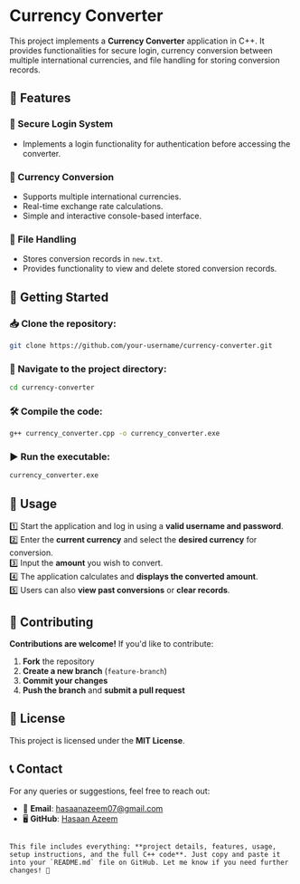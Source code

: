 # Currency Converter

This project implements a **Currency Converter** application in C++. It provides functionalities for secure login, currency conversion between multiple international currencies, and file handling for storing conversion records.

## 🌟 Features
### 🔐 Secure Login System
- Implements a login functionality for authentication before accessing the converter.

### 💱 Currency Conversion
- Supports multiple international currencies.
- Real-time exchange rate calculations.
- Simple and interactive console-based interface.

### 📂 File Handling
- Stores conversion records in `new.txt`.
- Provides functionality to view and delete stored conversion records.

## 🚀 Getting Started
### 📥 Clone the repository:
```sh
git clone https://github.com/your-username/currency-converter.git
```
### 📂 Navigate to the project directory:
```sh
cd currency-converter
```
### 🛠 Compile the code:
```sh
g++ currency_converter.cpp -o currency_converter.exe
```
### ▶️ Run the executable:
```sh
currency_converter.exe
```

## 🎯 Usage
1️⃣ Start the application and log in using a **valid username and password**.  
2️⃣ Enter the **current currency** and select the **desired currency** for conversion.  
3️⃣ Input the **amount** you wish to convert.  
4️⃣ The application calculates and **displays the converted amount**.  
5️⃣ Users can also **view past conversions** or **clear records**.  

## 🤝 Contributing
**Contributions are welcome!** If you'd like to contribute:  
1. **Fork** the repository  
2. **Create a new branch** (`feature-branch`)  
3. **Commit your changes**  
4. **Push the branch** and **submit a pull request**  

## 📜 License
This project is licensed under the **MIT License**.

## 📞 Contact
For any queries or suggestions, feel free to reach out:  
- 📧 **Email**: hasaanazeem07@gmail.com  
- 🖥 **GitHub**: [Hasaan Azeem](https://github.com/Hasaan053)
```

This file includes everything: **project details, features, usage, setup instructions, and the full C++ code**. Just copy and paste it into your `README.md` file on GitHub. Let me know if you need further changes! 🚀


